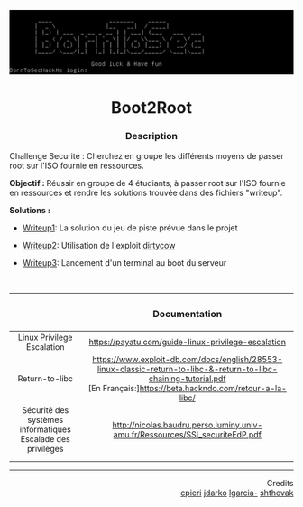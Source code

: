 ![borntosec](assets/start_vm.png)

<h1 align="center">
Boot2Root 
</h1>

<h3 align="center"><b>Description</b></h3>
<p>Challenge Securité : Cherchez en groupe les différents moyens de passer root sur l'ISO fournie en ressources.</p>

<p><b>Objectif : </b>Réussir en groupe de 4 étudiants, à passer root sur l'ISO fournie en ressources et rendre les solutions trouvée dans des fichiers "writeup".</p>

<p><b>Solutions : </b></p>

 * [Writeup1](writeup1.md): La solution du jeu de piste prévue dans le projet

 * [Writeup2](writeup2.md): Utilisation de l'exploit [dirtycow](https://dirtycow.ninja/)

 * [Writeup3](bonus/writeup3.md): Lancement d'un terminal au boot du serveur

<br/>

||<h3 align="center"> Documentation </h3>|
|:--------:|:---------:|
|Linux Privilege Escalation|https://payatu.com/guide-linux-privilege-escalation|
|Return-to-libc|https://www.exploit-db.com/docs/english/28553-linux-classic-return-to-libc-&-return-to-libc-chaining-tutorial.pdf <br/>[En Français:]https://beta.hackndo.com/retour-a-la-libc/|
|Sécurité des systèmes informatiques <br/> Escalade des privilèges|http://nicolas.baudru.perso.luminy.univ-amu.fr/Ressources/SSI_securiteEdP.pdf|
|||
|||

----
<p align="right">
Credits </br><a href="https://github.com/lpieri">cpieri</a>  <a href="https://github.com/serronia">jdarko</a>  <a href="https://github.com/leonardogb">lgarcia-</a>  <a href="https://github.com/Drakauf">shthevak</a>

